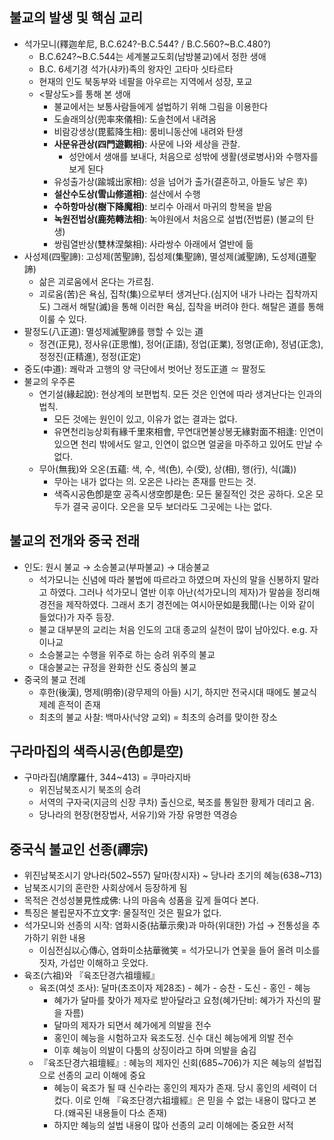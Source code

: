 ## 불교의 발생 및 핵심 교리
+ 석가모니(釋迦牟尼, B.C.624?-B.C.544? / B.C.560?~B.C.480?)
	+ B.C.624?~B.C.544는 세계불교도회(남방불교)에서 정한 생애
	+ B.C. 6세기경 석가(샤카)족의 왕자인 고타마 싯타르타
	+ 현재의 인도 북동부와 네팔을 아우르는 지역에서 성장, 포교
	+ <팔상도>를 통해 본 생애
		+ 불교에서는 보통사람들에게 설법하기 위해 그림을 이용한다
		+ 도솔래의상(兜率來儀相): 도솔천에서 내려옴
		+ 비람강생상(毘藍降生相): 룸비니동산에 내려와 탄생
		+ **사문유관상(四門遊觀相)**: 사문에 나와 세상을 관찰.
			+ 성안에서 생애를 보내다, 처음으로 성밖에 생활(생로병사)와 수행자를 보게 된다
		+ 유성출가상(踰城出家相): 성을 넘어가 출가(결혼하고, 아들도 낳은 후)
		+ **설산수도상(雪山修道相)**: 설산에서 수행
		+ **수하항마상(樹下降魔相)**: 보리수 아래서 마귀의 항복을 받음
		+ **녹원전법상(鹿苑轉法相)**: 녹야원에서 처음으로 설법(전법륜) (불교의 탄생)
		+ 쌍림열반상(雙林涅槃相): 사라쌍수 아래에서 열반에 듦
+ 사성제(四聖諦): 고성제(苦聖諦), 집성제(集聖諦), 멸성제(滅聖諦), 도성제(道聖諦)
	+ 삶은 괴로움에서 온다는 가르침. 
	+ 괴로움(苦)은 욕심, 집착(集)으로부터 생겨난다.(심지어 내가 나라는 집착까지도) 그래서 해탈(滅)을 통해 이러한 욕심, 집착을 버려야 한다. 해탈은 道를 통해 이룰 수 있다.
+ 팔정도(八正道): 멸성제滅聖諦를 행할 수 있는 道
	+ 정견(正見), 정사유(正思惟), 정어(正語), 정업(正業), 정명(正命), 정념(正念), 정정진(正精進), 정정(正定)
+ 중도(中道): 쾌락과 고행의 양 극단에서 벗어난 정도正道 $\simeq$ 팔정도
+ 불교의 우주론
	+ 연기설(緣起說): 현상계의 보편법칙. 모든 것은 인연에 따라 생겨난다는 인과의 법칙. 
		+ 모든 것에는 원인이 있고, 이유가 없는 결과는 없다.
		+ 유면천리능상회有緣千里來相會, 무연대면불상봉无緣對面不相逢: 인연이 있으면 천리 밖에서도 알고, 인연이 없으면 얼굴을 마주하고 있어도 만날 수 없다.
	+ 무아(無我)와 오온(五蘊: 색, 수, 색(色), 수(受), 상(相), 행(行), 식(識))
		+ 무아는 내가 없다는 의. 오온은 나라는 존재를 만드는 것. 
		+ 색즉시공色卽是空 공즉시생空卽是色: 모든 물질적인 것은 공하다. 오온 모두가 결국 공이다. 오은을 모두 보더라도 그곳에는 나는 없다.
## 불교의 전개와 중국 전래
+ 인도: 원시 불교 $\rightarrow$ 소승불교(부파불교) $\rightarrow$ 대승불교
	+ 석가모니는 신념에 따라 불법에 따르라고 하였으며 자신의 말을 신봉하지 말라고 하였다. 그러나 석가모니 열반 이후 아난(석가모니의 제자)가 말씀을 정리해 경전을 제작하였다. 그래서 초기 경전에는 여시아문如是我聞(나는 이와 같이 들었다)가 자주 등장.
	+ 불교 대부분의 교리는 처음 인도의 고대 종교의 실천이 많이 남아있다. e.g. 자이나교
	+ 소승불교는 수행을 위주로 하는 승려 위주의 불교
	+ 대승불교는 규정을 완화한 신도 중심의 불교
+ 중국의 불교 전례
	+ 후한(後漢), 명제(明帝)(광무제의 아들) 시기, 하지만 전국시대 때에도 불교식 제례 흔적이 존재
	+ 최초의 불교 사찰: 백마사(낙양 교외) = 최초의 승려를 맞이한 장소
## 구라마집의 색즉시공(色卽是空)
+ 구마라집(鳩摩羅什, 344~413) = 쿠마라지바
	+ 위진남북조시기 북조의 승려
	+ 서역의 구자국(지금의 신장 쿠차) 출신으로, 북조를 통일한 황제가 데리고 옴.
	+ 당나라의 현장(현장법사, 서유기)와 가장 유명한 역경승
## 중국식 불교인 선종(禪宗)
+ 위진남북조시기 양나라(502~557) 달마(창시자) ~ 당나라 초기의 혜능(638~713)
+ 남북조시기의 혼란한 사회상에서 등장하게 됨
+ 목적은 견성성불見性成佛: 나의 마음속 성품을 깊게 들여다 본다.
+ 특징은 불립문자不立文字: 물질적인 것은 필요가 없다.
+ 석가모니와 선종의 시작: 염화시중(拈華示衆)과 마하(위대한) 가섭 $\rightarrow$ 전통성을 추가하기 위한 내용
	+ 이심전심以心傳心, 염화미소拈華微笑 = 석가모니가 연꽃을 들어 올려 미소를 짓자, 가섭만 이해하고 웃었다. 
+ 육조(六祖)와 『육조단경六祖壇經』
	+ 육조(여섯 조사): 달마(초조이자 제28조) - 혜가 - 승찬 - 도신 - 홍인 - 혜능
		+ 혜가가 달마를 찾아가 제자로 받아달라고 요청(혜가단비: 혜가가 자신의 팔을 자름)
		+ 달마의 제자가 되면서 혜가에게 의발을 전수
		+ 홍인이 혜능을 시험하고자 육조도정. 신수 대신 혜능에게 의발 전수
		+ 이후 혜능이 의발이 다툼의 상징이라고 하며 의발을 숨김
	+ 『육조단경六祖壇經』: 혜능의 제자인 신회(685~706)가 지은 혜능의 설법집으로 선종의 교리 이해에 중요
		+ 혜능이 육조가 될 때 신수라는 홍인의 제자가 존재. 당시 홍인의 세력이 더 컸다. 이로 인해 『육조단경六祖壇經』은 믿을 수 없는 내용이 많다고 본다.(왜곡된 내용들이 다소 존재)
		+ 하지만 혜능의 설법 내용이 많아 선종의 교리 이해에는 중요한 서적